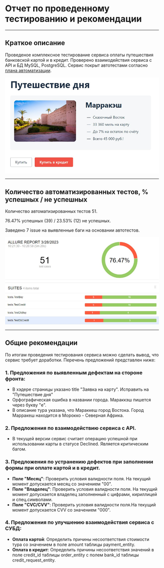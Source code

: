 # Отчет по проведенному тестированию и рекомендации
***        
## **Краткое описание**
Проведеное комплексное тестирование сервиса оплаты путешествия банковской картой и в кредит. 
Проверено взаимодействия сервиса с API и БД MySQL, PostgreSQL. Сервис покрыт автотестами согласно [плана автоматизации](../document/Plan.md).

![](../document/pictures/dailyTravel.jpg)
***         
## **Количество автоматизированных тестов, % успешных / не успешных**
Количество автоматизированных тестов 51.

76.47% успешных (39) / 23.53% (12) не успешных.

Заведено 7 issue на выявленные баги на основании автотестов.

![](../document/pictures/allureReport.jpg)
***            
## **Общие рекомендации**
По итогам проведения тестирования сервиса можно сделать вывод, что сервис требует доработки. Перечень предложений представлен ниже:
### 1. Предложения по выявленным дефектам на стороне фронта:
* В хэдере страницы указано title "Заявка на карту". Исправить на "Путешествие дня"
* Орфографическая ошибка в названии города. Мараккэш пишется через букву "е".
* В описание тура указана, что Мараккеш город Востока. Город Марракеш находится в Морокко - Северная Африка.
### 2. Предложения по взаимодействию сервиса с API.
* В текущей версии сервис считает операцию успешной при использовании карты в статусе Declined. Является критическим багом.
### 3. Предложения по устранению дефектов при заполнении формы при оплате картой и в кредит.
* **Поле "Месяц"**: Проверить условия валидности поля. На текущий момент допускается месяц со значением "00".
* **Поле "Владелец"**: Проверить условия валидности поля. На текущий момент допускается владелец заполненный с  цифрами, кириллицей и спец.символами.
* **Поле "CVC/CVV"**: Проверить условия валидности поля.На текущий момент допускается CVV со значением "000".
### 4. Предложения по улучшению взаимодействия сервиса с СУБД:
* **Оплата картой**: Определить причины несоответствия стоимости тура со значением в поле amount таблицы payment_entity.
* **Оплата в кредит**: Определить причины несоответствия значений в поле credit_id таблицы order_entity с полем bank_id 
таблицы credit_request_entity.   
